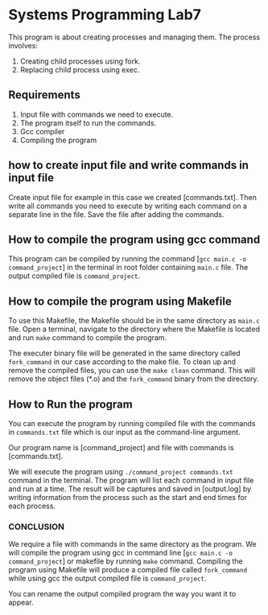# Systems Programming Lab7
This program is about creating processes and managing them.
The process involves:
1. Creating child processes using fork.
2. Replacing child process using exec.

## Requirements
1. Input file with commands we need to execute.
2. The program itself to run the commands.
3. Gcc compiler
4. Compiling the program

## how to create input file and write commands in input file
Create input file for example in this case we created [commands.txt]. 
Then write all commands you need to execute
by writing each command on a separate line in the file.
Save the file after adding the commands.

## How to compile the program using gcc command
This program can be compiled by running the command [`gcc main.c -o command_project`] in the terminal in root folder containing `main.c` file.
The output compiled file is `command_project`.


## How to compile the program using Makefile
To use this Makefile, the Makefile should be in the same directory as `main.c` file.
Open a terminal, navigate to the directory where the Makefile is located and run `make` command to compile the program.

The executer binary file will be generated in the same directory called `fork_command` in our case according to the make file.
To clean up and remove the compiled files, you can use the `make clean` command.
This will remove the object files (*.o) and the `fork_command` binary from the directory.


## How to Run the program
You can execute the program by running compiled file with the commands in `commands.txt` file which is our input as the 
command-line argument.

Our program name is [command_project] and file with commands is [commands.txt].

We will execute the program using `./command_project commands.txt` command in the terminal. 
The program will list each command in input file and run at a time. 
The result will be captures and saved in [output.log] by writing information from the process such as the start and 
end times for each process.

### CONCLUSION
We require a file with commands in the same directory as the program.
We will compile the program using gcc in command line [`gcc main.c -o command_project`] or makefile by running `make` command.
Compiling the program using Makefile will produce a compiled file called `fork_command` while using gcc the output compiled file is `command_project`.

You can rename the output compiled program the way you want it to appear.
